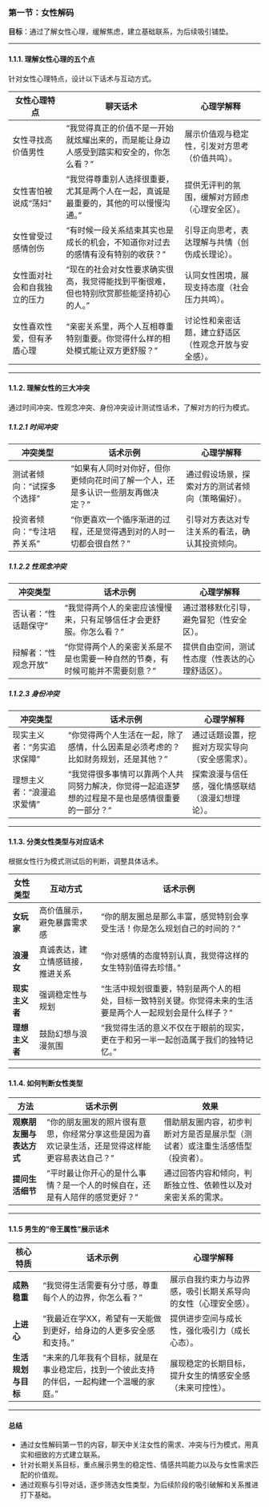 ### **第一节：女性解码**

**目标**：通过了解女性心理，缓解焦虑，建立基础联系，为后续吸引铺垫。

---

#### **1.1.1. 理解女性心理的五个点**
针对女性心理特点，设计以下话术与互动方式。

| **女性心理特点**                                                    | **聊天话术**                                                                                                          | **心理学解释**                                       |
|--------------------------------------------------------------------|---------------------------------------------------------------------------------------------------------------------|---------------------------------------------------|
| 女性寻找高价值男性                                                 | “我觉得真正的价值不是一开始就炫耀出来的，而是能让身边人感受到踏实和安全的，你怎么看？”                                      | 展示价值观与稳定性，引发对方思考（价值共鸣）。        |
| 女性害怕被说成“荡妇”                                               | “我觉得尊重别人选择很重要，尤其是两个人在一起，真诚是最重要的，其他的可以慢慢沟通。”                                         | 提供无评判的氛围，缓解对方顾虑（心理安全区）。        |
| 女性曾受过感情创伤                                                 | “有时候一段关系结束其实也是成长的机会，不知道你对过去的感情有没有特别的收获？”                                               | 引导正向思考，表达理解与共情（创伤成长理论）。        |
| 女性面对社会和自我独立的压力                                         | “现在的社会对女性要求确实很高，我觉得能找到平衡很难，但也特别欣赏那些能坚持初心的人。”                                           | 认同女性困境，展现支持态度（社会压力共鸣）。         |
| 女性喜欢性爱，但有矛盾心理                                           | “亲密关系里，两个人互相尊重特别重要。你觉得什么样的相处模式能让双方更舒服？”                                                   | 讨论性和亲密话题，建立舒适区（性观念开放与安全感）。   |

---

#### **1.1.2. 理解女性的三大冲突**
通过时间冲突、性观念冲突、身份冲突设计测试性话术，了解对方的行为模式。

##### **1.1.2.1 时间冲突**
| **冲突类型**          | **话术示例**                                                                                     | **心理学解释**                               |
|-----------------------|-----------------------------------------------------------------------------------------------|-------------------------------------------|
| 测试者倾向：“试探多个选择” | “如果有人同时对你好，但你更倾向花时间了解一个人，还是多认识一些朋友再做决定？”                                                | 通过假设场景，探索对方的测试者倾向（策略偏好）。 |
| 投资者倾向：“专注培养关系” | “你更喜欢一个循序渐进的过程，还是觉得遇到对的人时一切都会很自然？”                                                           | 引导对方表达对专注关系的看法，确认其投资倾向。    |

##### **1.1.2.2 性观念冲突**
| **冲突类型**           | **话术示例**                                                                                  | **心理学解释**                              |
|------------------------|----------------------------------------------------------------------------------------------|------------------------------------------|
| 否认者：“性话题保守”   | “我觉得两个人的亲密应该慢慢来，只有足够信任才会更舒服。你怎么看？”                                                          | 通过潜移默化引导，避免冒犯（性安全区）。     |
| 辩解者：“性观念开放”   | “你觉得两个人的亲密关系是不是也需要一种自然的节奏，有时候可能并不需要刻意？”                                               | 提供自由空间，测试性态度（性表达的心理舒适区）。 |

##### **1.1.2.3 身份冲突**
| **冲突类型**               | **话术示例**                                                                                  | **心理学解释**                               |
|----------------------------|----------------------------------------------------------------------------------------------|-------------------------------------------|
| 现实主义者：“务实追求保障”  | “你觉得两个人生活在一起，除了感情，什么因素是必须考虑的？比如财务规划，还是其他？”                                               | 通过话题设置，挖掘对方现实导向（安全感需求）。 |
| 理想主义者：“浪漫追求爱情” | “我觉得很多事情可以靠两个人共同努力解决，你觉得一起追逐梦想的过程是不是也是感情很重要的一部分？”                                      | 探索浪漫与信任感，强化情感联结（浪漫幻想理论）。 |

---

#### **1.1.3. 分类女性类型与对应话术**
根据女性行为模式测试后的判断，调整具体话术。

| **女性类型**       | **互动方式**                                                                                       | **话术示例**                                                                                                      |
|-------------------|------------------------------------------------------------------------------------------------|---------------------------------------------------------------------------------------------------------------|
| **女玩家**         | 高价值展示，避免暴露需求感                                                                         | “你的朋友圈总是那么丰富，感觉特别会享受生活！你是怎么规划自己的时间的？”                                                                 |
| **浪漫女**         | 真诚表达，建立情感链接，推进关系                                                                     | “你对感情的态度特别认真，我觉得这样的女生特别值得去珍惜。”                                                                 |
| **现实主义者**      | 强调稳定性与规划                                                                                  | “生活中规划很重要，特别是两个人的相处，目标一致特别关键。你觉得未来的生活要是两个人一起规划会是什么样子？”                                                 |
| **理想主义者**      | 鼓励幻想与浪漫氛围                                                                                | “我觉得生活的意义不仅在于眼前的现实，更在于和另一半一起创造属于我们的独特记忆。”                                                             |

---

#### **1.1.4. 如何判断女性类型**
| **方法**               | **话术示例**                                                                                   | **效果**                                                                                     |
|------------------------|----------------------------------------------------------------------------------------------|-------------------------------------------------------------------------------------------|
| **观察朋友圈与表达方式** | “你的朋友圈发的照片很有意思，你经常分享这些是因为喜欢记录生活，还是觉得这样能更容易表达自己？”                                       | 借助朋友圈内容，初步判断对方是否是展示型（测试者）或注重生活感悟型（投资者）。                                     |
| **提问生活细节**        | “平时最让你开心的是什么事情？是一个人的时候自在，还是有人陪伴的感觉更好？”                                                   | 通过回答内容和倾向，判断独立性、依赖性以及对亲密关系的需求。                                                       |

---

#### **1.1.5 男生的“帝王属性”展示话术**
| **核心特质**          | **话术示例**                                                                                   | **心理学解释**                              |
|-----------------------|----------------------------------------------------------------------------------------------|------------------------------------------|
| **成熟稳重**          | “我觉得生活需要有分寸感，尊重每个人的边界，你怎么看？”                                                  | 展示自我约束力与边界感，吸引长期关系导向的女性（心理安全感）。 |
| **上进心**            | “我最近在学XX，希望有一天能做到更好，给身边的人更多安全感和支持。”                                           | 提供进步空间与成长性，强化吸引力（成长心态）。      |
| **生活规划与目标**     | “未来的几年我有个目标，就是在事业稳定后，找到一个彼此支持的伴侣，一起构建一个温暖的家庭。”                                         | 展现稳定的长期目标，提升女生的情感安全感（未来可控性）。 |

---

#### **总结**
- 通过女性解码第一节的内容，聊天中关注女性的需求、冲突与行为模式，用真实和细致的方式建立联系。
- 针对长期关系目标，重点展示男生的稳定性、情感共鸣能力以及与女性需求匹配的价值观。
- 通过观察与引导对话，逐步筛选女性类型，为后续阶段的吸引破解和关系推进打下基础。
